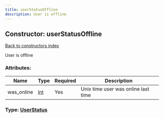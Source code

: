 ```yaml
---
title: userStatusOffline
description: User is offline
---
```

## Constructor: userStatusOffline  
[Back to constructors index](index.md)



User is offline

### Attributes:

| Name     |    Type       | Required | Description |
|----------|---------------|----------|-------------|
|was\_online|[int](../types/int.md) | Yes|Unix time user was online last time|



### Type: [UserStatus](../types/UserStatus.md)


